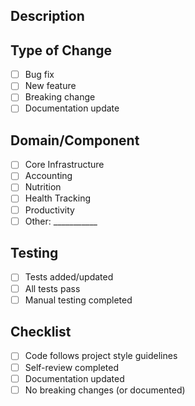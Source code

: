 ## Description
<!-- Describe your changes -->

## Type of Change
- [ ] Bug fix
- [ ] New feature
- [ ] Breaking change
- [ ] Documentation update

## Domain/Component
- [ ] Core Infrastructure
- [ ] Accounting
- [ ] Nutrition
- [ ] Health Tracking
- [ ] Productivity
- [ ] Other: ___________

## Testing
- [ ] Tests added/updated
- [ ] All tests pass
- [ ] Manual testing completed

## Checklist
- [ ] Code follows project style guidelines
- [ ] Self-review completed
- [ ] Documentation updated
- [ ] No breaking changes (or documented)